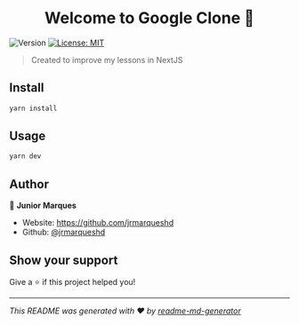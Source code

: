 <h1 align="center">Welcome to Google Clone 👋</h1>
<p>
  <img alt="Version" src="https://img.shields.io/badge/version-0.0.0-blue.svg?cacheSeconds=2592000" />
  <a href="#" target="_blank">
    <img alt="License: MIT" src="https://img.shields.io/badge/License-MIT-yellow.svg" />
  </a>
</p>

> Created to improve my lessons in NextJS

## Install

```sh
yarn install
```

## Usage

```sh
yarn dev
```

## Author

👤 **Junior Marques**

* Website: https://github.com/jrmarqueshd
* Github: [@jrmarqueshd](https://github.com/jrmarqueshd)

## Show your support

Give a ⭐️ if this project helped you!

***
_This README was generated with ❤️ by [readme-md-generator](https://github.com/kefranabg/readme-md-generator)_
